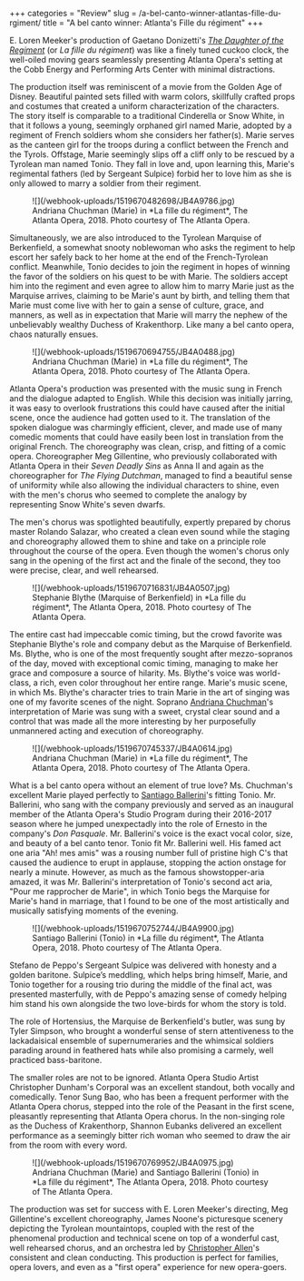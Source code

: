 +++
categories = "Review"
slug = /a-bel-canto-winner-atlantas-fille-du-rgiment/
title = "A bel canto winner: Atlanta&#039;s Fille du régiment"
+++

E. Loren Meeker's production of Gaetano Donizetti's [*The Daughter of the Regiment*](https://www.atlantaopera.org/performance/the-daughter-of-the-regiment/) (or *La fille du régiment*) was like a finely tuned cuckoo clock, the well-oiled moving gears seamlessly presenting Atlanta Opera's setting at the Cobb Energy and Performing Arts Center with minimal distractions.

The production itself was reminiscent of a movie from the Golden Age of Disney. Beautiful painted sets filled with warm colors, skillfully crafted props and costumes that created a uniform characterization of the characters. The story itself is comparable to a traditional Cinderella or Snow White, in that it follows a young, seemingly orphaned girl named Marie, adopted by a regiment of French soldiers whom she considers her father(s). Marie serves as the canteen girl for the troops during a conflict between the French and the Tyrols. Offstage, Marie seemingly slips off a cliff only to be rescued by a Tyrolean man named Tonio. They fall in love and, upon learning this, Marie's regimental fathers (led by Sergeant Sulpice) forbid her to love him as she is only allowed to marry a soldier from their regiment.

<figure data-type="image">
![](/webhook-uploads/1519670482698/JB4A9786.jpg)
<figcaption>Andriana Chuchman (Marie) in *La fille du régiment*, The Atlanta Opera, 2018. Photo courtesy of The Atlanta Opera.</figcaption>
</figure>

Simultaneously, we are also introduced to the Tyrolean Marquise of Berkenfield, a somewhat snooty noblewoman who asks the regiment to help escort her safely back to her home at the end of the French-Tyrolean conflict. Meanwhile, Tonio decides to join the regiment in hopes of winning the favor of the soldiers on his quest to be with Marie. The soldiers accept him into the regiment and even agree to allow him to marry Marie just as the Marquise arrives, claiming to be Marie's aunt by birth, and telling them that Marie must come live with her to gain a sense of culture, grace, and manners, as well as in expectation that Marie will marry the nephew of the unbelievably wealthy Duchess of Krakenthorp. Like many a bel canto opera, chaos naturally ensues.

<figure data-type="image">
![](/webhook-uploads/1519670694755/JB4A0488.jpg)
<figcaption>Andriana Chuchman (Marie) in *La fille du régiment*, The Atlanta Opera, 2018. Photo courtesy of The Atlanta Opera.</figcaption>
</figure>

Atlanta Opera's production was presented with the music sung in French and the dialogue adapted to English. While this decision was initially jarring, it was easy to overlook frustrations this could have caused after the initial scene, once the audience had gotten used to it. The translation of the spoken dialogue was charmingly efficient, clever, and made use of many comedic moments that could have easily been lost in translation from the original French. The choreography was clean, crisp, and fitting of a comic opera. Choreographer Meg Gillentine, who previously collaborated with Atlanta Opera in their *Seven Deadly Sins* as Anna II and again as the choreographer for *The Flying Dutchman*, managed to find a beautiful sense of uniformity while also allowing the individual characters to shine, even with the men's chorus who seemed to complete the analogy by representing Snow White's seven dwarfs.

The men's chorus was spotlighted beautifully, expertly prepared by chorus master Rolando Salazar, who created a clean even sound while the staging and choreography allowed them to shine and take on a principle role throughout the course of the opera. Even though the women's chorus only sang in the opening of the first act and the finale of the second, they too were precise, clear, and well rehearsed.

<figure data-type="image">
![](/webhook-uploads/1519670716831/JB4A0507.jpg)
<figcaption>Stephanie Blythe (Marquise of Berkenfield) in *La fille du régiment*, The Atlanta Opera, 2018. Photo courtesy of The Atlanta Opera.</figcaption>
</figure>

The entire cast had impeccable comic timing, but the crowd favorite was Stephanie Blythe's role and company debut as the Marquise of Berkenfield. Ms. Blythe, who is one of the most frequently sought after mezzo-sopranos of the day, moved with exceptional comic timing, managing to make her grace and composure a source of hilarity. Ms. Blythe's voice was world-class, a rich, even color throughout her entire range. Marie's music scene, in which Ms. Blythe's character tries to train Marie in the art of singing was one of my favorite scenes of the night. Soprano [Andriana Chuchman](/scene/people/andriana-chuchman/)'s interpretation of Marie was sung with a sweet, crystal clear sound and a control that was made all the more interesting by her purposefully unmannered acting and execution of choreography.

<figure data-type="image">
![](/webhook-uploads/1519670745337/JB4A0614.jpg)
<figcaption>Andriana Chuchman (Marie) in *La fille du régiment*, The Atlanta Opera, 2018. Photo courtesy of The Atlanta Opera.</figcaption>
</figure>

What is a bel canto opera without an element of true love? Ms. Chuchman's excellent Marie played perfectly to [Santiago Ballerini](/scene/people/santiago-ballerini/)'s fitting Tonio. Mr. Ballerini, who sang with the company previously and served as an inaugural member of the Atlanta Opera's Studio Program during their 2016-2017 season where he jumped unexpectadly into the role of Ernesto in the company's *Don Pasquale*. Mr. Ballerini's voice is the exact vocal color, size, and beauty of a bel canto tenor. Tonio fit Mr. Ballerini well. His famed act one aria "Ah! mes amis" was a rousing number full of pristine high C's that caused the audience to erupt in applause, stopping the action onstage for nearly a minute. However, as much as the famous showstopper-aria amazed, it was Mr. Ballerini's interpretation of Tonio's second act aria, "Pour me rapprocher de Marie", in which Tonio begs the Marquise for Marie's hand in marriage, that I found to be one of the most artistically and musically satisfying moments of the evening.

<figure data-type="image">
![](/webhook-uploads/1519670752744/JB4A9900.jpg)
<figcaption>Santiago Ballerini (Tonio) in *La fille du régiment*, The Atlanta Opera, 2018. Photo courtesy of The Atlanta Opera.</figcaption>
</figure>

Stefano de Peppo's Sergeant Sulpice was delivered with honesty and a golden baritone. Sulpice’s meddling, which helps bring himself, Marie, and Tonio together for a rousing trio during the middle of the final act, was presented masterfully, with de Peppo's amazing sense of comedy helping him stand his own alongside the two love-birds for whom the story is told.

The role of Hortensius, the Marquise de Berkenfield's butler, was sung by Tyler Simpson, who brought a wonderful sense of stern attentiveness to the lackadaisical ensemble of supernumeraries and the whimsical soldiers parading around in feathered hats while also promising a carmely, well practiced bass-baritone.

The smaller roles are not to be ignored. Atlanta Opera Studio Artist Christopher Dunham's Corporal was an excellent standout, both vocally and comedically. Tenor Sung Bao, who has been a frequent performer with the Atlanta Opera chorus, stepped into the role of the Peasant in the first scene, pleasantly representing that Atlanta Opera chorus. In the non-singing role as the Duchess of Krakenthorp, Shannon Eubanks delivered an excellent performance as a seemingly bitter rich woman who seemed to draw the air from the room with every word.

<figure data-type="image">
![](/webhook-uploads/1519670769952/JB4A0975.jpg)
<figcaption>Andriana Chuchman (Marie) and Santiago Ballerini (Tonio) in *La fille du régiment*, The Atlanta Opera, 2018. Photo courtesy of The Atlanta Opera.</figcaption>
</figure>

The production was set for success with E. Loren Meeker's directing, Meg Gillentine's excellent choreography, James Noone's picturesque scenery depicting the Tyrolean mountaintops, coupled with the rest of the phenomenal production and technical scene on top of a wonderful cast, well rehearsed chorus, and an orchestra led by [Christopher Allen](/talking-with-conductors-christopher-allen/)'s consistent and clean conducting. This production is perfect for families, opera lovers, and even as a "first opera" experience for new opera-goers.
